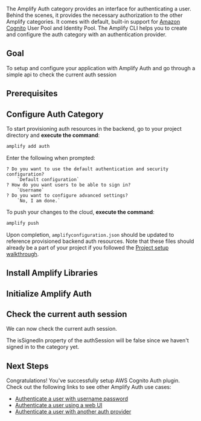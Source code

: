 The Amplify Auth category provides an interface for authenticating a user. Behind the scenes, it provides the necessary authorization to the other Amplify categories. It comes with default, built-in support for [Amazon Cognito](https://aws.amazon.com/cognito) User Pool and Identity Pool. The Amplify CLI helps you to create and configure the auth category with an authentication provider.

## Goal
To setup and configure your application with Amplify Auth and go through a simple api to check the current auth session

## Prerequisites

<inline-fragment platform="ios" src="~/lib/auth/fragments/ios/getting_started/10_preReq.md"></inline-fragment> <inline-fragment platform="android" src="~/lib/auth/fragments/android/getting_started/10_preReq.md"></inline-fragment> <inline-fragment platform="flutter" src="~/lib/auth/fragments/flutter/getting_started/10_preReq.md"></inline-fragment>

## Configure Auth Category

To start provisioning auth resources in the backend, go to your project directory and **execute the command**:

```bash
amplify add auth
```

Enter the following when prompted:
```console
? Do you want to use the default authentication and security configuration?
    `Default configuration`
? How do you want users to be able to sign in?
    `Username`
? Do you want to configure advanced settings?
    `No, I am done.`
```

To push your changes to the cloud, **execute the command**:

```bash
amplify push
```

Upon completion, `amplifyconfiguration.json` should be updated to reference provisioned backend auth resources.  Note that these files should already be a part of your project if you followed the [Project setup walkthrough](~/lib/project-setup/create-application.md).

## Install Amplify Libraries

<inline-fragment platform="ios" src="~/lib/auth/fragments/ios/getting_started/20_installLib.md"></inline-fragment> <inline-fragment platform="android" src="~/lib/auth/fragments/android/getting_started/20_installLib.md"></inline-fragment> <inline-fragment platform="flutter" src="~/lib/auth/fragments/flutter/getting_started/20_installLib.md"></inline-fragment>

## Initialize Amplify Auth
<inline-fragment platform="ios" src="~/lib/auth/fragments/ios/getting_started/30_initAuth.md"></inline-fragment> <inline-fragment platform="android" src="~/lib/auth/fragments/android/getting_started/30_initAuth.md"></inline-fragment> <inline-fragment platform="flutter" src="~/lib/auth/fragments/flutter/getting_started/30_initAuth.md"></inline-fragment>

## Check the current auth session

We can now check the current auth session.

<inline-fragment platform="ios" src="~/lib/auth/fragments/ios/getting_started/40_fetchSession.md"></inline-fragment> <inline-fragment platform="android" src="~/lib/auth/fragments/android/getting_started/40_fetchSession.md"></inline-fragment>

The isSignedIn property of the authSession will be false since we haven't signed in to the category yet.

## Next Steps
Congratulations! You've successfully setup AWS Cognito Auth plugin.  Check out the following links to see other Amplify Auth use cases:

* [Authenticate a user with username password](~/lib/auth/signin.md)
* [Authenticate a user using a web UI](~/lib/auth/signin_web_ui.md)
* [Authenticate a user with another auth provider](~/lib/auth/social_signin_web_ui.md)
